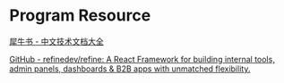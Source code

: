 # Program Resource

[犀牛书 - 中文技术文档大全](https://xiniushu.com/)

[GitHub - refinedev/refine: A React Framework for building  internal tools, admin panels, dashboards & B2B apps with unmatched flexibility.](https://github.com/refinedev/refine)